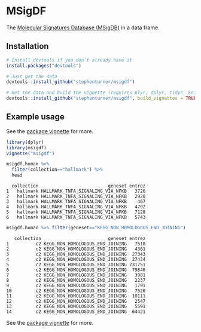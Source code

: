# MSigDF

The [Molecular Signatures Database (MSigDB)](http://www.broad.mit.edu/gsea/msigdb/index.jsp) in a data frame. 

## Installation

```r
# Install devtools if you don't already have it
install.packages("devtools")

# Just get the data
devtools::install_github("stephenturner/msigdf")

# Get the data and build the vignette (requires plyr, dplyr, tidyr, knitr, rmarkdown)
devtools::install_github("stephenturner/msigdf", build_vignettes = TRUE)
```

## Example usage

See the [package vignette](https://rawgit.com/stephenturner/msigdf/master/inst/doc/msigdf.html) for more.

```r
library(dplyr)
library(msigdf)
vignette("msigdf")
```

```r
msigdf.human %>% 
  filter(collection=="hallmark") %>% 
  head
```

```
  collection                          geneset entrez
1   hallmark HALLMARK_TNFA_SIGNALING_VIA_NFKB   3726
2   hallmark HALLMARK_TNFA_SIGNALING_VIA_NFKB   2920
3   hallmark HALLMARK_TNFA_SIGNALING_VIA_NFKB    467
4   hallmark HALLMARK_TNFA_SIGNALING_VIA_NFKB   4792
5   hallmark HALLMARK_TNFA_SIGNALING_VIA_NFKB   7128
6   hallmark HALLMARK_TNFA_SIGNALING_VIA_NFKB   5743
```

```r
msigdf.human %>% filter(geneset=="KEGG_NON_HOMOLOGOUS_END_JOINING")
```

```
   collection                         geneset entrez
1          c2 KEGG_NON_HOMOLOGOUS_END_JOINING   7518
2          c2 KEGG_NON_HOMOLOGOUS_END_JOINING   4361
3          c2 KEGG_NON_HOMOLOGOUS_END_JOINING  27343
4          c2 KEGG_NON_HOMOLOGOUS_END_JOINING  27434
5          c2 KEGG_NON_HOMOLOGOUS_END_JOINING 731751
6          c2 KEGG_NON_HOMOLOGOUS_END_JOINING  79840
7          c2 KEGG_NON_HOMOLOGOUS_END_JOINING   3981
8          c2 KEGG_NON_HOMOLOGOUS_END_JOINING   2237
9          c2 KEGG_NON_HOMOLOGOUS_END_JOINING   1791
10         c2 KEGG_NON_HOMOLOGOUS_END_JOINING   7520
11         c2 KEGG_NON_HOMOLOGOUS_END_JOINING  10111
12         c2 KEGG_NON_HOMOLOGOUS_END_JOINING   2547
13         c2 KEGG_NON_HOMOLOGOUS_END_JOINING   5591
14         c2 KEGG_NON_HOMOLOGOUS_END_JOINING  64421
```

See the [package vignette](https://rawgit.com/stephenturner/msigdf/master/inst/doc/msigdf.html) for more.
